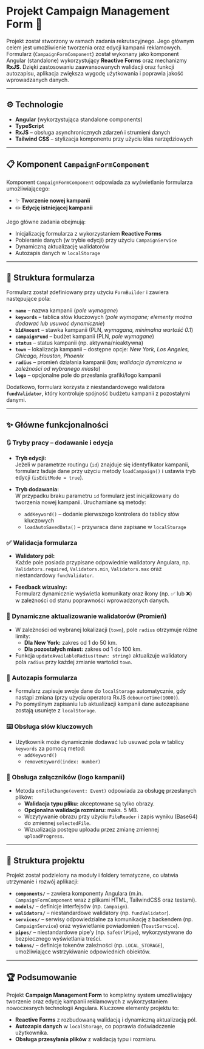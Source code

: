 # Projekt Campaign Management Form :rocket:

Projekt został stworzony w ramach zadania rekrutacyjnego. Jego głównym celem jest umożliwienie tworzenia oraz edycji kampanii reklamowych. Formularz (`CampaignFormComponent`) został wykonany jako komponent Angular (standalone) wykorzystujący **Reactive Forms** oraz mechanizmy **RxJS**. Dzięki zastosowaniu zaawansowanych walidacji oraz funkcji autozapisu, aplikacja zwiększa wygodę użytkowania i poprawia jakość wprowadzanych danych.

---

## :gear: Technologie

- **Angular** (wykorzystująca standalone components)
- **TypeScript**
- **RxJS** – obsługa asynchronicznych zdarzeń i strumieni danych
- **Tailwind CSS** – stylizacja komponentu przy użyciu klas narzędziowych

---

## :clipboard: Komponent `CampaignFormComponent`

Komponent `CampaignFormComponent` odpowiada za wyświetlanie formularza umożliwiającego:

- :sparkles: **Tworzenie nowej kampanii**
- :pencil2: **Edycję istniejącej kampanii**

Jego główne zadania obejmują:
- Inicjalizację formularza z wykorzystaniem **Reactive Forms**
- Pobieranie danych (w trybie edycji) przy użyciu `CampaignService`
- Dynamiczną aktualizację walidatorów
- Autozapis danych w `localStorage`

---

## :memo: Struktura formularza

Formularz został zdefiniowany przy użyciu `FormBuilder` i zawiera następujące pola:

- **`name`** – nazwa kampanii (*pole wymagane*)
- **`keywords`** – tablica słów kluczowych (*pole wymagane; elementy można dodawać lub usuwać dynamicznie*)
- **`bidAmount`** – stawka kampanii (PLN, *wymagana, minimalna wartość 0.1*)
- **`campaignFund`** – budżet kampanii (PLN, *pole wymagane*)
- **`status`** – status kampanii (np. aktywna/nieaktywna)
- **`town`** – lokalizacja kampanii – dostępne opcje: *New York, Los Angeles, Chicago, Houston, Phoenix*
- **`radius`** – promień działania kampanii (km; *walidacja dynamiczna w zależności od wybranego miasta*)
- **`logo`** – opcjonalne pole do przesłania grafiki/logo kampanii

Dodatkowo, formularz korzysta z niestandardowego walidatora **`fundValidator`**, który kontroluje spójność budżetu kampanii z pozostałymi danymi.

---

## :sparkles: Główne funkcjonalności

### :arrows_clockwise: Tryby pracy – dodawanie i edycja

- **Tryb edycji:**  
  Jeżeli w parametrze routingu (`id`) znajduje się identyfikator kampanii, formularz ładuje dane przy użyciu metody `loadCampaign()` i ustawia tryb edycji (`isEditMode = true`).

- **Tryb dodawania:**  
  W przypadku braku parametru `id` formularz jest inicjalizowany do tworzenia nowej kampanii. Uruchamiane są metody:
  - `addKeyword()` – dodanie pierwszego kontrolera do tablicy słów kluczowych
  - `loadAutoSavedData()` – przywraca dane zapisane w `localStorage`

### :white_check_mark: Walidacja formularza

- **Walidatory pól:**  
  Każde pole posiada przypisane odpowiednie walidatory Angulara, np. `Validators.required`, `Validators.min`, `Validators.max` oraz niestandardowy `fundValidator`.

- **Feedback wizualny:**  
  Formularz dynamicznie wyświetla komunikaty oraz ikony (np. :white_check_mark: lub :x:) w zależności od stanu poprawności wprowadzonych danych.

### :repeat: Dynamiczne aktualizowanie walidatorów (Promień)

- W zależności od wybranej lokalizacji (`town`), pole `radius` otrzymuje różne limity:
  - **Dla New York:** zakres od 1 do 50 km.
  - **Dla pozostałych miast:** zakres od 1 do 100 km.
- Funkcja `updateAvailableRadius(town: string)` aktualizuje walidatory pola `radius` przy każdej zmianie wartości `town`.

### :floppy_disk: Autozapis formularza

- Formularz zapisuje swoje dane do `localStorage` automatycznie, gdy nastąpi zmiana (przy użyciu operatora RxJS `debounceTime(1000)`).
- Po pomyślnym zapisaniu lub aktualizacji kampanii dane autozapisane zostają usunięte z `localStorage`.

### :keyboard: Obsługa słów kluczowych

- Użytkownik może dynamicznie dodawać lub usuwać pola w tablicy `keywords` za pomocą metod:
  - `addKeyword()`
  - `removeKeyword(index: number)`

### :paperclip: Obsługa załączników (logo kampanii)

- Metoda `onFileChange(event: Event)` odpowiada za obsługę przesłanych plików:
  - **Walidacja typu pliku:** akceptowane są tylko obrazy.
  - **Opcjonalna walidacja rozmiaru:** maks. 5 MB.
  - Wczytywanie obrazu przy użyciu `FileReader` i zapis wyniku (Base64) do zmiennej `selectedFile`.
  - Wizualizacja postępu uploadu przez zmianę zmiennej `uploadProgress`.

---

## :file_folder: Struktura projektu

Projekt został podzielony na moduły i foldery tematyczne, co ułatwia utrzymanie i rozwój aplikacji:

- **`components/`** – zawiera komponenty Angulara (m.in. `CampaignFormComponent` wraz z plikami HTML, TailwindCSS oraz testami).
- **`models/`** – definicje interfejsów (np. `Campaign`).
- **`validators/`** – niestandardowe walidatory (np. `fundValidator`).
- **`services/`** – serwisy odpowiedzialne za komunikację z backendem (np. `CampaignService`) oraz wyświetlanie powiadomień (`ToastService`).
- **`pipes/`** – niestandardowe pipe’y (np. `SafeUrlPipe`), wykorzystywane do bezpiecznego wyświetlania treści.
- **`tokens/`** – definicje tokenów zależności (np. `LOCAL_STORAGE`), umożliwiające wstrzykiwanie odpowiednich obiektów.

---

## :trophy: Podsumowanie

Projekt **Campaign Management Form** to kompletny system umożliwiający tworzenie oraz edycję kampanii reklamowych z wykorzystaniem nowoczesnych technologii Angulara. Kluczowe elementy projektu to:

- **Reactive Forms** z rozbudowaną walidacją i dynamiczną aktualizacją pól.
- **Autozapis danych** w `localStorage`, co poprawia doświadczenie użytkownika.
- **Obsługa przesyłania plików** z walidacją typu i rozmiaru.
